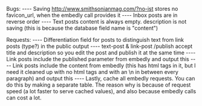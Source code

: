 
Bugs:
---- Saving http://www.smithsonianmag.com/?no-ist stores no favicon_url, when the embedly call provides it
---- Inbox posts are in reverse order
---- Text posts content is always empty. description is not saving (this is because the database field name is "content")

Requests:
---- Differentiation field for posts to distinguish text from link posts (type?) in the public output
---- text-post & link-post /publish accept title and description so you edit the post and publish it at the same time
---- Link posts include the published parameter from embedly and output this
---- Link posts include the content from embedly (this has html tags in it, but I need it cleaned up with no html tags and with an \n in between every paragraph) and output this
---- Lastly, cache all embedly requests. You can do this by making a separate table. The reason why is because of request speed (a lot faster to serve cached values), and also because embedly calls can cost a lot.